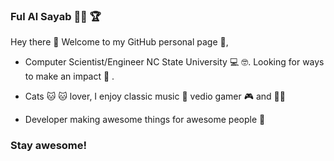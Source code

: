 ### Ful Al Sayab :woman_technologist: :trophy:

 Hey there 👋 Welcome to my GitHub personal page :love_letter:,

* Computer Scientist/Engineer NC State University :computer: :nerd_face:. Looking for ways to make an impact :cowboy_hat_face: .

* Cats 🐱 :cat: lover, I enjoy classic music :musical_score: vedio gamer :video_game: and :walking_woman:

* Developer making awesome things for awesome people 🚀

### Stay awesome!

<!--
**fulalsayab/fulalsayab** is a ✨ _special_ ✨ repository because its `README.md` (this file) appears on your GitHub profile.

Here are some ideas to get you started:

- 🔭 I’m currently working on ...
- 🌱 I’m currently learning ...
- 👯 I’m looking to collaborate on ...
- 🤔 I’m looking for help with ...
- 💬 Ask me about ...
- 📫 How to reach me: ...
- 😄 Pronouns: ...
- ⚡ Fun fact: ...
-->
